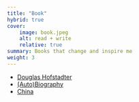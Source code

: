 ```yaml
---
title: "Book"
hybrid: true
cover:
    image: book.jpeg 
    alt: read + write
    relative: true
summary: Books that change and inspire me
weight: 3
---
```

- [Douglas Hofstadter](dh)
- [(Auto)Biography](biography)
- [China](china)
